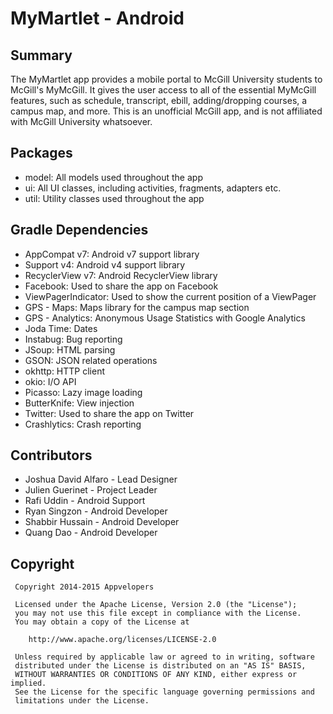 # MyMartlet - Android

## Summary
The MyMartlet app provides a mobile portal to McGill University students to McGill's MyMcGill. It gives the user access to all of the essential MyMcGill features, such as schedule, transcript, ebill, adding/dropping courses, a campus map, and more. 
This is an unofficial McGill app, and is not affiliated with McGill University whatsoever.  

## Packages
* model: All models used throughout the app
* ui: All UI classes, including activities, fragments, adapters etc.
* util: Utility classes used throughout the app

## Gradle Dependencies
* AppCompat v7:         Android v7 support library
* Support v4:           Android v4 support library
* RecyclerView v7:      Android RecyclerView library
* Facebook:             Used to share the app on Facebook
* ViewPagerIndicator:   Used to show the current position of a ViewPager
* GPS - Maps:           Maps library for the campus map section
* GPS - Analytics:      Anonymous Usage Statistics with Google Analytics
* Joda Time:            Dates
* Instabug:             Bug reporting
* JSoup:                HTML parsing
* GSON:                 JSON related operations
* okhttp:               HTTP client
* okio:                 I/O API
* Picasso:              Lazy image loading
* ButterKnife:          View injection
* Twitter:              Used to share the app on Twitter
* Crashlytics:          Crash reporting

## Contributors
* Joshua David Alfaro - Lead Designer
* Julien Guerinet - Project Leader
* Rafi Uddin - Android Support
* Ryan Singzon - Android Developer
* Shabbir Hussain - Android Developer
* Quang Dao - Android Developer

## Copyright
	 Copyright 2014-2015 Appvelopers

	 Licensed under the Apache License, Version 2.0 (the "License");
	 you may not use this file except in compliance with the License.
	 You may obtain a copy of the License at

	    http://www.apache.org/licenses/LICENSE-2.0

	 Unless required by applicable law or agreed to in writing, software
	 distributed under the License is distributed on an "AS IS" BASIS,
	 WITHOUT WARRANTIES OR CONDITIONS OF ANY KIND, either express or implied.
	 See the License for the specific language governing permissions and
	 limitations under the License.